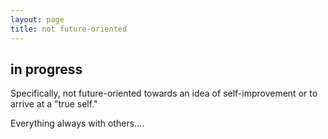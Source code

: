 ```yaml
---
layout: page
title: not future-oriented
---
```


## in progress

Specifically, not future-oriented towards an idea of self-improvement or to arrive at a "true self." 

Everything always with others....